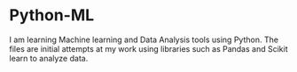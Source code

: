 # Python-ML
I am learning Machine learning and Data Analysis tools using Python. The files are initial attempts at my work using libraries such as Pandas and Scikit learn to analyze data. 
